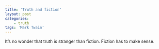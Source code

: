 ```yaml
---
title: 'Truth and fiction'
layout: post
categories:
    - truth
tags: 'Mark Twain'
---
```


It’s no wonder that truth is stranger than fiction. Fiction has to make sense.
